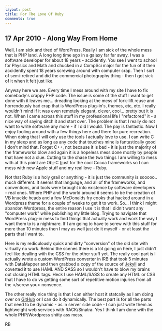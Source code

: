 ```yaml
---
layout: post
title: For The Love Of Ruby
comments: true
---
```


## 17 Apr 2010 - Along Way From Home

Well, I am sick and tired of WordPress. Really I am sick of the whole mess that is PHP land. A long long time ago in a galaxy far far away, I was a software developer for about 18 years - accidently. You see I went to school for Physics and Math and chucked in a CompSci major for the fun of it then accidently spent 18 years screwing around with computer crap. Then I sort of semi-retired and did the commercial photography thing - then I got sick of it when it felt just like.

Anyway here we are. Every time I mess around with my site I have to fix somebody's crappy PHP code. The issue is some of the stuff I want to get done with it leaves me... dreading looking at the mess of fork-lift reuse and horrendously bad crap that is WordPress plug-in's, themes, etc, etc. I really wouldn't mind if it was even remotely elegant, clever, cool... pretty but it is not. When I came across this stuff in my professional life I "refactored" it - a nice way of saying ditch it and start over. The problem is that I really do not want to write software any more - if I did I would. The pay is fantastic. Now I enjoy fooling around with a few things here and there for pure recreation. When doing that I will only use the tools I actually love to use. I can write C in my sleep and as long as any code that touches mine is fantastically good I don't mind that. Forget C++, not because it is bad - it is just the majority of the frameworks blow and again it is a hopeless mess done mostly by people that have not a clue. Cutting to the chase the two things I am willing to mess with at this point are Obj-C (just for the cool Cocoa frameworks so I can mess with new Apple stuff and my real love - Ruby.

Not that Ruby is a holy grail or anything - it is just the community is sooooo.. much different. It seems that language, and all of the frameworks, and conventions, and tools were brought into existence by software developers - real ones. Where PHP and the world around it seems to be the creation of VB knuckle heads and a few McDonalds fry cooks that hacked around in a Wordpress theme for a couple of weeks to get it to work. So... I think I might abandon Wordpress, the entire reason I use it is that I didn't want any "computer work" while publishing my little blog. Trying to navigate that WordPress plug-in mess to find things that actually work and work the way I want them to is a nightmare. If I am going to have to screw with this stuff for more than 10 minutes then I may as well just do it myself - or at least the parts that I want to. 

Here is my rediculously quick and dirty "conversion" of the old site with virtually no work. Behind the scenes there is a lot going on here, I just didn't feel like dealling with the CSS for the other stuff yet. The really cool part is I actually wrote a custom WordPress converter in IRB that took 5 minutes with DataMapper and then grabbed a copy of the source of [Jekyll](http://github.com/mojombo/jekyll) and coverted it to use HAML AND SASS so I wouldn't have to blow my brains out closing HTML tags. Heck I use HAML/SASS to create any HTML or CSS that I have to do vs getting some sort of repetitive motion injuries from all the </screw you> nonsence. 

The other really nice thing is that I can either host it statcally as I am doing over on [GitHub](http://rwboyer.github.com/) or I can do it dynamically. The best part is for all the parts that need to be dynamic - as in server side code - I can just write them as lightweight web services with RACK/Sinatra. 
Yes I think I am done with the whole PHP/Wordpress shitty ass mess.

RB
